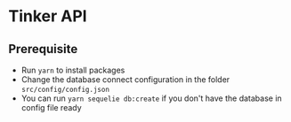 # Tinker API

## Prerequisite
* Run `yarn` to install packages
* Change the database connect configuration in the folder `src/config/config.json`
* You can run `yarn sequelie db:create` if you don't have the database in config file ready